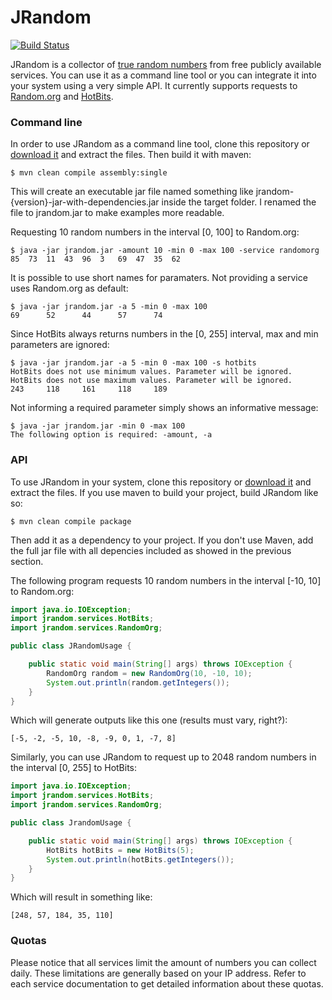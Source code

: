 JRandom
=======
[![Build Status](https://secure.travis-ci.org/thiagotts/JRandom.png)](http://travis-ci.org/thiagotts/JRandom)

JRandom is a collector of [true random numbers][randomness] from free publicly available services. You can use it as
a command line tool or you can integrate it into your system using a very simple API. It currently supports requests
to [Random.org][randomorg] and [HotBits][hotbits].

### Command line

In order to use JRandom as a command line tool, clone this repository or [download it][download] and extract the files. Then build
it with maven:

    $ mvn clean compile assembly:single

This will create an executable jar file named something like jrandom-{version}-jar-with-dependencies.jar inside the target
folder. I renamed the file to jrandom.jar to make examples more readable.

Requesting 10 random numbers in the interval [0, 100] to Random.org:

    $ java -jar jrandom.jar -amount 10 -min 0 -max 100 -service randomorg
    85	73	11	43	96	3	69	47	35	62	

It is possible to use short names for paramaters. Not providing a service uses Random.org as default:

    $ java -jar jrandom.jar -a 5 -min 0 -max 100
    69	    52	    44	    57	    74	

Since HotBits always returns numbers in the [0, 255] interval, max and min parameters are ignored:

    $ java -jar jrandom.jar -a 5 -min 0 -max 100 -s hotbits
    HotBits does not use minimum values. Parameter will be ignored.
    HotBits does not use maximum values. Parameter will be ignored.
    243	    118	    161	    118	    189	

Not informing a required parameter simply shows an informative message:

    $ java -jar jrandom.jar -min 0 -max 100
    The following option is required: -amount, -a


### API

To use JRandom in your system, clone this repository or [download it][download] and extract the files. If you use maven to
build your project, build JRandom like so:

    $ mvn clean compile package

Then add it as a dependency to your project. If you don't use Maven, add the full jar file with all depencies included as showed
in the previous section.

The following program requests 10 random numbers in the interval [-10, 10] to Random.org:

```java
import java.io.IOException;
import jrandom.services.HotBits;
import jrandom.services.RandomOrg;

public class JRandomUsage {

    public static void main(String[] args) throws IOException {
        RandomOrg random = new RandomOrg(10, -10, 10);
        System.out.println(random.getIntegers());       
    }
}
```

Which will generate outputs like this one (results must vary, right?):

    [-5, -2, -5, 10, -8, -9, 0, 1, -7, 8]

Similarly, you can use JRandom to request up to 2048 random numbers in the interval [0, 255] to HotBits:

```java
import java.io.IOException;
import jrandom.services.HotBits;
import jrandom.services.RandomOrg;

public class JrandomUsage {

    public static void main(String[] args) throws IOException {
        HotBits hotBits = new HotBits(5);
        System.out.println(hotBits.getIntegers());    
    }
}
```

Which will result in something like:

    [248, 57, 184, 35, 110]

### Quotas

Please notice that all services limit the amount of numbers you can collect daily. These limitations are generally based on your IP address.
Refer to each service documentation to get detailed information about these quotas.


[randomness]: http://www.random.org/randomness/
[randomorg]: http://www.random.org/
[hotbits]: http://www.fourmilab.ch/hotbits/
[download]: https://github.com/thiagotts/JRandom/archive/master.zip
